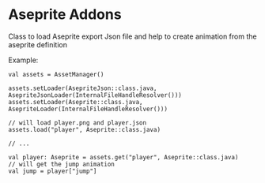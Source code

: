 # Aseprite Addons

Class to load Aseprite export Json file and
help to create animation from the aseprite definition

Example:


```
val assets = AssetManager()

assets.setLoader(AsepriteJson::class.java, AsepriteJsonLoader(InternalFileHandleResolver()))
assets.setLoader(Aseprite::class.java, AsepriteLoader(InternalFileHandleResolver()))

// will load player.png and player.json
assets.load("player", Aseprite::class.java)
  
// ...

val player: Aseprite = assets.get("player", Aseprite::class.java)
// will get the jump animation
val jump = player["jump"]         
```